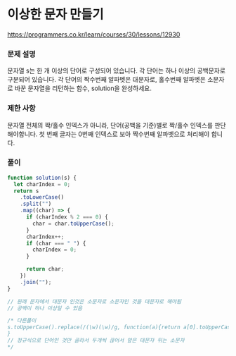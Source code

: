 # 이상한 문자 만들기

https://programmers.co.kr/learn/courses/30/lessons/12930

### 문제 설명

문자열 s는 한 개 이상의 단어로 구성되어 있습니다. 각 단어는 하나 이상의 공백문자로 구분되어 있습니다. 각 단어의 짝수번째 알파벳은 대문자로, 홀수번째 알파벳은 소문자로 바꾼 문자열을 리턴하는 함수, solution을 완성하세요.

### 제한 사항

문자열 전체의 짝/홀수 인덱스가 아니라, 단어(공백을 기준)별로 짝/홀수 인덱스를 판단해야합니다.
첫 번째 글자는 0번째 인덱스로 보아 짝수번째 알파벳으로 처리해야 합니다.

### 풀이

```js
function solution(s) {
  let charIndex = 0;
  return s
    .toLowerCase()
    .split("")
    .map((char) => {
      if (charIndex % 2 === 0) {
        char = char.toUpperCase();
      }
      charIndex++;
      if (char === " ") {
        charIndex = 0;
      }

      return char;
    })
    .join("");
}

// 원래 문자에서 대문자 인것은 소문자로 소문자인 것을 대문자로 해야됨
// 공백이 하나 이상일 수 있음

/* 다른풀이 
s.toUpperCase().replace(/(\w)(\w)/g, function(a){return a[0].toUpperCase()+a[1].toLowerCase();})
}
// 정규식으로 단어인 것만 골라서 두개씩 끊어서 앞은 대문자 뒤는 소문자
*/
```
